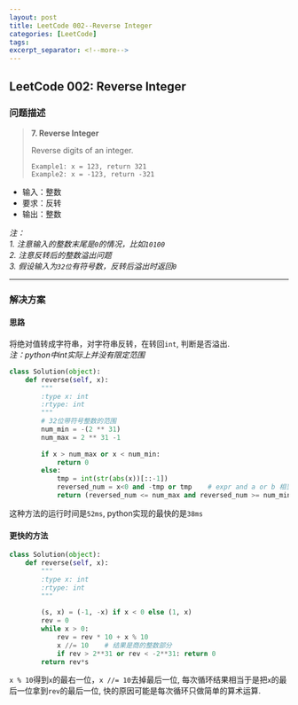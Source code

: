 ```yaml
---
layout: post
title: LeetCode 002--Reverse Integer
categories: [LeetCode]
tags: 
excerpt_separator: <!--more-->
---
```


<!--categories: [Ubuntu, Database, Python, Github, Web, Tutorial, Test, Shell, LeetCode, ]-->
<!--tags: [jekyll, python3, github, Django, markdown, mysql, shell, ]-->

## LeetCode 002: Reverse Integer 
### 问题描述  

> **7. Reverse Integer**  
> 
> Reverse digits of an integer.
> ```
> Example1: x = 123, return 321
> Example2: x = -123, return -321
> ```

<!--more-->

- 输入：整数
- 要求：反转
- 输出：整数

*注：*  
*1. 注意输入的整数末尾是`0`的情况，比如`10100`*  
*2. 注意反转后的整数溢出问题*  
*3. 假设输入为`32位`有符号数，反转后溢出时返回`0`*  

---

### 解决方案
#### 思路
将绝对值转成字符串，对字符串反转，在转回`int`, 判断是否溢出.  
*注：python中int实际上并没有限定范围*  

``` python
class Solution(object):
    def reverse(self, x):
        """
        :type x: int
        :rtype: int
        """
        # 32位带符号整数的范围
        num_min = -(2 ** 31)
        num_max = 2 ** 31 -1
        
        if x > num_max or x < num_min:
            return 0
        else:
            tmp = int(str(abs(x))[::-1])
            reversed_num = x<0 and -tmp or tmp    # expr and a or b 相当于C语言中的 expr ? a : b
            return (reversed_num <= num_max and reversed_num >= num_min) and reversed_num or 0
```

这种方法的运行时间是`52ms`, python实现的最快的是`38ms`

#### 更快的方法
``` python
class Solution(object):
    def reverse(self, x):
        """
        :type x: int
        :rtype: int
        """
        
        (s, x) = (-1, -x) if x < 0 else (1, x)
        rev = 0
        while x > 0:
            rev = rev * 10 + x % 10
            x //= 10    # 结果是商的整数部分
            if rev > 2**31 or rev < -2**31: return 0
        return rev*s
```

`x % 10`得到`x`的最右一位，`x //= 10`去掉最后一位, 每次循环结果相当于是把`x`的最后一位拿到`rev`的最后一位, 快的原因可能是每次循环只做简单的算术运算.

